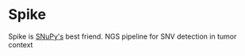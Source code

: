 # Spike
Spike is [SNuPy's](https://snupy-aqua.bio.inf.h-brs.de/) best friend.
NGS pipeline for SNV detection in tumor context
